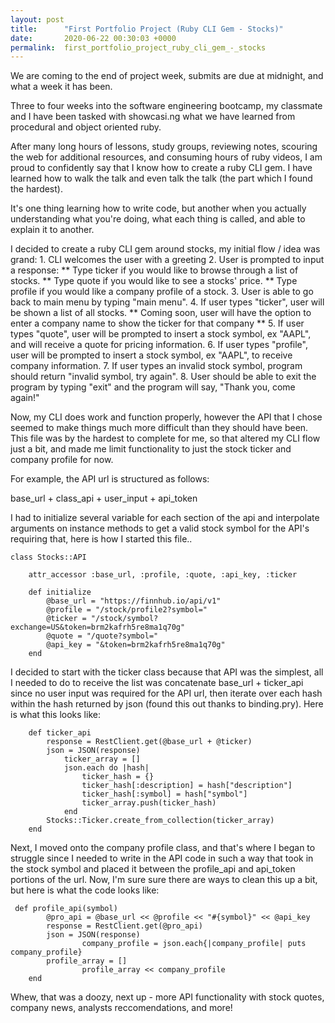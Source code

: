 ```yaml
---
layout: post
title:      "First Portfolio Project (Ruby CLI Gem - Stocks)"
date:       2020-06-22 00:30:03 +0000
permalink:  first_portfolio_project_ruby_cli_gem_-_stocks
---
```



We are coming to the end of project week, submits are due at midnight, and what a week it has been.

Three to four weeks into the software engineering bootcamp, my classmate and I have been tasked with showcasi.ng what we have learned from procedural and object oriented ruby.

After many long hours of lessons, study groups, reviewing notes, scouring the web for additional resources, and consuming hours of ruby videos, I am proud to confidently say that I know how to create a ruby CLI gem. I have learned how to walk the talk and even talk the talk (the part which I found the hardest).

It's one thing learning how to write code, but another when you actually understanding what you're doing, what each thing is called, and able to explain it to another.

I decided to create a ruby CLI gem around stocks, my initial flow / idea was grand:
    1. CLI welcomes the user with a greeting
    2. User is prompted to input a response:
        ** Type ticker if you would like to browse through a list of stocks.
        ** Type quote if you would like to see a stocks' price.
        ** Type profile if you would like a company profile of a stock.
    3. User is able to go back to main menu by typing "main menu".
    4. If user types "ticker", user will be shown a list of all stocks.
        ** Coming soon, user will have the option to enter a company name to show the ticker for that company **
    5. If user types "quote", user will be prompted to insert a stock symbol, ex "AAPL", and will receive a quote for pricing information.
    6. If user types "profile", user will be prompted to insert a stock symbol, ex "AAPL", to receive company information.
    7. If user types an invalid stock symbol, program should return "invalid symbol, try again".
    8. User should be able to exit the program by typing "exit" and the program will say, "Thank you, come again!"

Now, my CLI does work and function properly, however the API that I chose seemed to make things much more difficult than they should have been. This file was by the hardest to complete for me, so that altered my CLI flow just a bit, and made me limit functionality to just the stock ticker and company profile for now.

For example, the API url is structured as follows:

base_url + class_api + user_input + api_token

I had to initialize several variable for each section of the api and interpolate arguments on instance methods to get a valid stock symbol for the API's requiring that, here is how I started this file..

```
class Stocks::API

    attr_accessor :base_url, :profile, :quote, :api_key, :ticker

    def initialize
        @base_url = "https://finnhub.io/api/v1"
        @profile = "/stock/profile2?symbol="
        @ticker = "/stock/symbol?exchange=US&token=brm2kafrh5re8ma1q70g"
        @quote = "/quote?symbol="
        @api_key = "&token=brm2kafrh5re8ma1q70g"
    end
```

I decided to start with the ticker class because that API was the simplest, all I needed to do to receive the list was concatenate base_url + ticker_api since no user input was required for the API url, then iterate over each hash within the hash returned by json (found this out thanks to binding.pry). Here is what this looks like:

```
    def ticker_api
        response = RestClient.get(@base_url + @ticker)
        json = JSON(response)
            ticker_array = []
            json.each do |hash|
                ticker_hash = {}
                ticker_hash[:description] = hash["description"]
                ticker_hash[:symbol] = hash["symbol"]
                ticker_array.push(ticker_hash)
            end
        Stocks::Ticker.create_from_collection(ticker_array)
    end
```

Next, I moved onto the company profile class, and that's where I began to struggle since I needed to write in the API code in such a way that took in the stock symbol and placed it between the profile_api and api_token portions of the url. Now, I'm sure sure there are ways to clean this up a bit, but here is what the code looks like:

```
 def profile_api(symbol)
        @pro_api = @base_url << @profile << "#{symbol}" << @api_key
        response = RestClient.get(@pro_api)
        json = JSON(response)
				company_profile = json.each{|company_profile| puts company_profile}
        profile_array = []
				profile_array << company_profile
	end
```

Whew, that was a doozy, next up - more API functionality with stock quotes, company news, analysts reccomendations, and more!

